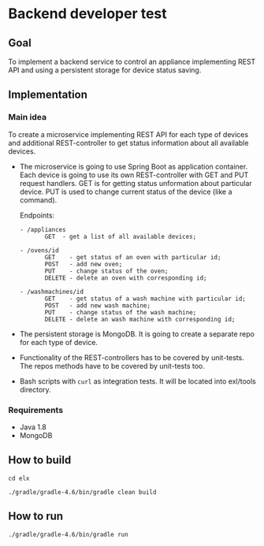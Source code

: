 # Backend developer test


## Goal

To implement a backend service to control an appliance implementing REST API and using a persistent storage for device status saving.


## Implementation

### Main idea

To create a microservice implementing REST API for each type of devices and additional REST-controller to get status information about all available devices.

- The microservice is going to use Spring Boot as application container.
  Each device is going to use its own REST-controller with GET and PUT request handlers.
  GET is for getting status unformation about particular device.
  PUT is used to change current status of the device (like a command).
  
  Endpoints:
  
      - /appliances
             GET  - get a list of all available devices;
             
      - /ovens/id
             GET    - get status of an oven with particular id;
             POST   - add new oven;
             PUT    - change status of the oven;
             DELETE - delete an oven with corresponding id;
             
      - /washmachines/id
             GET    - get status of a wash machine with particular id;
             POST   - add new wash machine;
             PUT    - change status of the wash machine;
             DELETE - delete an wash machine with corresponding id;

- The persistent storage is MongoDB.
  It is going to create a separate repo for each type of device.

- Functionality of the REST-controllers has to be covered by unit-tests.
  The repos methods have to be covered by unit-tests too.
  
- Bash scripts with `curl` as integration tests.
  It will be located into exl/tools directory.


### Requirements

- Java 1.8
- MongoDB


## How to build

`cd elx`

`./gradle/gradle-4.6/bin/gradle clean build`

## How to run

`./gradle/gradle-4.6/bin/gradle run`

